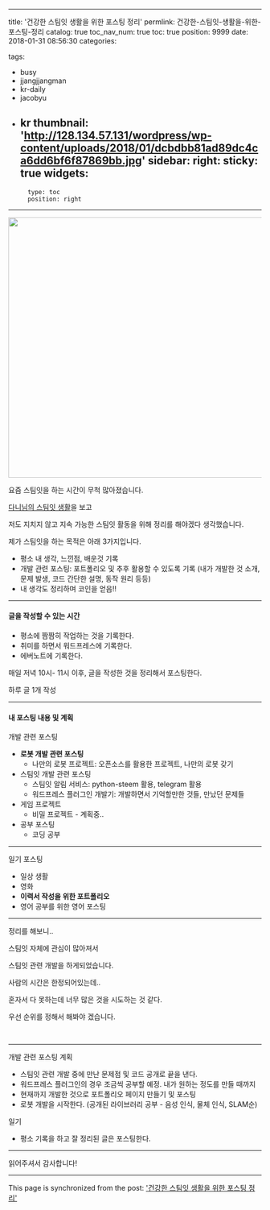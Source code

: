 
---
title: '건강한 스팀잇 생활을 위한 포스팅 정리'
permlink: 건강한-스팀잇-생활을-위한-포스팅-정리
catalog: true
toc_nav_num: true
toc: true
position: 9999
date: 2018-01-31 08:56:30
categories:

tags:
- busy
- jjangjjangman
- kr-daily
- jacobyu
- kr
thumbnail: 'http://128.134.57.131/wordpress/wp-content/uploads/2018/01/dcbdbb81ad89dc4ca6dd6bf6f87869bb.jpg'
sidebar:
    right:
        sticky: true
widgets:
    -
        type: toc
        position: right
---


<img class="alignnone size-full wp-image-873" src="http://128.134.57.131/wordpress/wp-content/uploads/2018/01/dcbdbb81ad89dc4ca6dd6bf6f87869bb.jpg" alt="" width="912" height="517" />

요즘 스팀잇을 하는 시간이 무척 많아졌습니다.

<a href="https://busy.org/kr/@danihwang/routine">다니님의 스팀잇 생활</a>을 보고

저도 지치지 않고 지속 가능한 스팀잇 활동을 위해 정리를 해야겠다 생각했습니다.

제가 스팀잇을 하는 목적은 아래 3가지입니다.
<ul>
 	<li>평소 내 생각, 느낀점, 배운것 기록</li>
 	<li>개발 관련 포스팅: 포트폴리오 및 추후 활용할 수 있도록 기록
(내가 개발한 것 소개, 문제 발생, 코드 간단한 설명, 동작 원리 등등)</li>
 	<li>내 생각도 정리하며 코인을 얻음!!</li>
</ul>

<hr />

<h4>글을 작성할 수 있는 시간</h4>
<ul>
 	<li>평소에 짬짬히 작업하는 것을 기록한다.</li>
 	<li>취미를 하면서 워드프레스에 기록한다.</li>
 	<li>에버노트에 기록한다.</li>
</ul>
매일 저녁 10시- 11시 이후, 글을 작성한 것을 정리해서 포스팅한다.

하루 글 1개 작성

<hr />

<h4><strong>내 포스팅 내용 및 계획</strong></h4>
개발 관련 포스팅
<ul>
 	<li><strong>로봇 개발 관련 포스팅</strong>
<ul>
 	<li>나만의 로봇 프로젝트: 오픈소스를 활용한 프로젝트, 나만의 로봇 갖기</li>
</ul>
</li>
 	<li>스팀잇 개발 관련 포스팅
<ul>
 	<li>스팀잇 알림 서비스: python-steem 활용, telegram 활용</li>
 	<li>워드프레스 플러그인 개발기: 개발하면서 기억할만한 것들, 만났던 문제들</li>
</ul>
</li>
 	<li>게임 프로젝트
<ul>
 	<li>비밀 프로젝트 - 계획중..</li>
</ul>
</li>
 	<li>공부 포스팅
<ul>
 	<li>코딩 공부</li>
</ul>
</li>
</ul>

<hr />

일기 포스팅
<ul>
 	<li>일상 생활</li>
 	<li>영화</li>
 	<li><strong>이력서 작성을 위한 포트폴리오</strong></li>
 	<li>영어 공부를 위한 영어 포스팅</li>
</ul>

<hr />

정리를 해보니..

스팀잇 자체에 관심이 많아져서

스팀잇 관련 개발을 하게되었습니다.

사람의 시간은 한정되어있는데..

혼자서 다 못하는데 너무 많은 것을 시도하는 것 같다.

우선 순위를 정해서 해봐야 겠습니다.

&nbsp;

<hr />

개발 관련 포스팅 계획
<ul>
 	<li>스팀잇 관련 개발 중에 만난 문제점 및 코드 공개로 끝을 낸다.</li>
 	<li>워드프레스 플러그인의 경우 조금씩 공부할 예정. 내가 원하는 정도를 만들 때까지</li>
 	<li>현재까지 개발한 것으로 포트폴리오 페이지 만들기 및 포스팅</li>
 	<li>로봇 개발을 시작한다. (공개된 라이브러리 공부 - 음성 인식, 물체 인식, SLAM순)</li>
</ul>
일기
<ul>
 	<li>평소 기록을 하고 잘 정리된 글은 포스팅한다.</li>
</ul>

<hr />

읽어주셔서 감사합니다!

- - -

This page is synchronized from the post: ['건강한 스팀잇 생활을 위한 포스팅 정리'](https://steempeak.com/@jacobyu/48yqbx)
